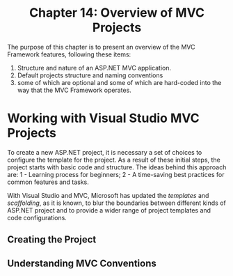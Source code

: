 <h1 align="center">
    Chapter 14: Overview of MVC Projects
</h1>

The purpose of this chapter is to present an overview of the MVC Framework features, following these items:
1. Structure and nature of an ASP.NET MVC application.
2. Default projects structure and naming conventions
3. some of which are optional and some of which are hard-coded into the way that the MVC Framework operates.  

# Working with Visual Studio MVC Projects
To create a new ASP.NET project, it is necessary a set of choices to configure the template for the project. As a result of these initial steps, the project starts with basic code and structure. The ideas behind this approach are: 1 - Learning process for beginners; 2 - A time-saving best practices for common features and tasks.

With Visual Studio and MVC, Microsoft has updated the *templates* and *scaffolding*, as it is known, to blur the boundaries between different kinds of ASP.NET project and to provide a wider range of project templates and code configurations.

<!--
Chapter 14: Overview of MVC Projects
# Working with Visual Studio MVC Projects
-->

## Creating the Project
## Understanding MVC Conventions